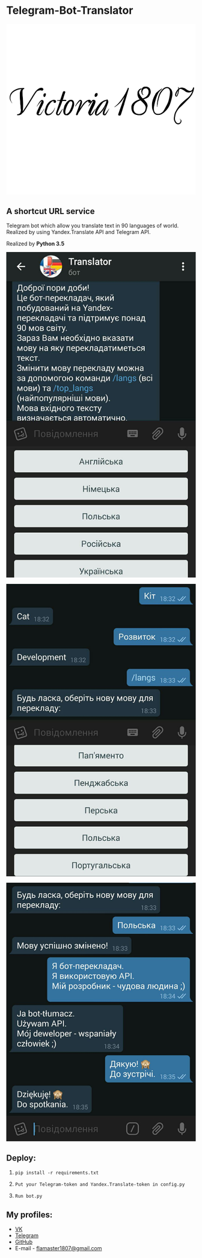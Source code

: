 # Telegram-Bot-Translator
![](https://github.com/Victoria1807/VK-Photos-Downloader/blob/master/Victoria1807.jpg)
## A shortcut URL service
Telegram bot which allow you translate text in 90 languages of world.
Realized by using Yandex.Translate API and Telegram API.

Realized by **Python 3.5**

![](img/scr_1.jpg)

![](img/scr_2.jpg)

![](img/scr_3.jpg)

## Deploy:

1. `pip install -r requirements.txt`

1. `Put your Telegram-token and Yandex.Translate-token in config.py`

1. `Run bot.py`


## My profiles:
 - [VK](https://vk.com/victoria_1807)
 - [Telegram](https://telegram.me/Victoria1807)
 - [GitHub](https://github.com/Victoria1807)
 - E-mail - flamaster1807@gmail.com


